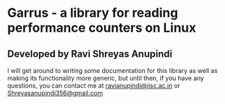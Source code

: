 # Garrus - a library for reading performance counters on Linux
## Developed by Ravi Shreyas Anupindi

I will get around to writing some documentation for this library as well as making its functionality more generic, but until then, if you have any questions, you can contact me at ravianupindi@iisc.ac.in or Shreyasanupindi356@gmail.com

